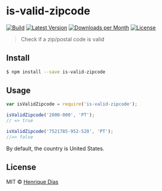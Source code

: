 # is-valid-zipcode

[![Build](https://img.shields.io/travis/hacdias/is-valid-zipcode.svg?style=flat-square)][1]
[![Latest Version](https://img.shields.io/npm/v/is-valid-zipcode.svg?style=flat-square)][1]
[![Downloads per Month](https://img.shields.io/npm/dm/is-valid-zipcode.svg?style=flat-square)][1]
[![License](https://img.shields.io/npm/l/is-valid-zipcode.svg?style=flat-square)](http://opensource.org/licenses/MIT)

> Check if a zip/postal code is valid


## Install

```sh
$ npm install --save is-valid-zipcode
```


## Usage

```js
var isValidZipcode = require('is-valid-zipcode');

isValidZipcode('2000-000', 'PT');
// => true

isValidZipcode('7521785-952-520', 'PT');
//=> false
```

By default, the country is United States.

## License

MIT © [Henrique Dias](http://henriquedias.com)

[1]: https://www.npmjs.com/package/is-valid-zipcode
